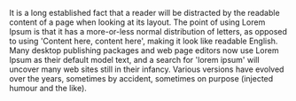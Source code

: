 It is a long established fact that a reader will be distracted by the readable content of a page when looking at its layout. The point 
of using Lorem Ipsum is that it has a more-or-less normal distribution of letters, as opposed to using 'Content here, content here', 
making it look like readable English. Many desktop publishing packages and web page editors now use Lorem Ipsum as their default model 
text, and a search for 'lorem ipsum' will uncover many web sites still in their infancy. Various versions have evolved over the years, 
sometimes by accident, sometimes on purpose (injected humour and the like).
    